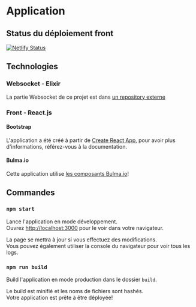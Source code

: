 # Application 
## Status du déploiement front
[![Netlify Status](https://api.netlify.com/api/v1/badges/069e35d6-a64b-4c8f-b5cb-480a29ec3e0b/deploy-status)](https://app.netlify.com/sites/react-demo-m1if/deploys)

## Technologies 
### Websocket - Elixir 
La partie Websocket de ce projet est dans [un repository externe](https://github.com/edouardmenayde/ws-counter)

### Front - React.js
#### Bootstrap
L'application a été créé à partir de [Create React App](https://github.com/facebook/create-react-app), pour avoir plus d'informations, référez-vous à la documentation.

#### Bulma.io
Cette application utilise [les composants Bulma.io](https://github.com/couds/react-bulma-components)!

## Commandes
### `npm start`
Lance l'application en mode développement.<br />
Ouvrez [http://localhost:3000](http://localhost:3000) pour le voir dans votre navigateur.
    
La page se mettra à jour si vous effectuez des modifications.<br />
Vous pouvez également utiliser la console du navigateur pour voir tous les logs.

### `npm run build`
Build l'application en mode production dans le dossier `build`.<br />

Le build est minifié et les noms de fichiers sont hashés.<br />
Votre application est prête à être déployée!